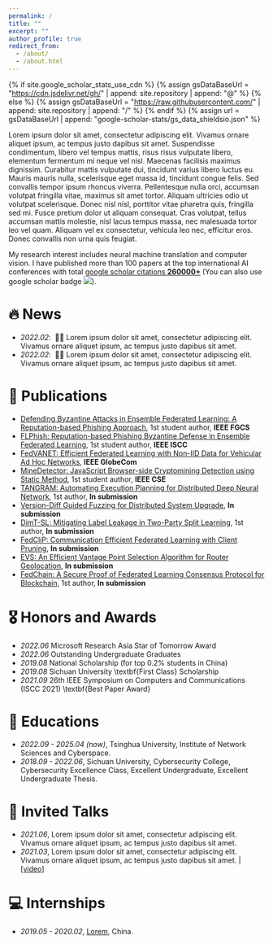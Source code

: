 ```yaml
---
permalink: /
title: ""
excerpt: ""
author_profile: true
redirect_from: 
  - /about/
  - /about.html
---
```


{% if site.google_scholar_stats_use_cdn %}
{% assign gsDataBaseUrl = "https://cdn.jsdelivr.net/gh/" | append: site.repository | append: "@" %}
{% else %}
{% assign gsDataBaseUrl = "https://raw.githubusercontent.com/" | append: site.repository | append: "/" %}
{% endif %}
{% assign url = gsDataBaseUrl | append: "google-scholar-stats/gs_data_shieldsio.json" %}

<span class='anchor' id='about-me'></span>

Lorem ipsum dolor sit amet, consectetur adipiscing elit. Vivamus ornare aliquet ipsum, ac tempus justo dapibus sit amet. Suspendisse condimentum, libero vel tempus mattis, risus risus vulputate libero, elementum fermentum mi neque vel nisl. Maecenas facilisis maximus dignissim. Curabitur mattis vulputate dui, tincidunt varius libero luctus eu. Mauris mauris nulla, scelerisque eget massa id, tincidunt congue felis. Sed convallis tempor ipsum rhoncus viverra. Pellentesque nulla orci, accumsan volutpat fringilla vitae, maximus sit amet tortor. Aliquam ultricies odio ut volutpat scelerisque. Donec nisl nisl, porttitor vitae pharetra quis, fringilla sed mi. Fusce pretium dolor ut aliquam consequat. Cras volutpat, tellus accumsan mattis molestie, nisl lacus tempus massa, nec malesuada tortor leo vel quam. Aliquam vel ex consectetur, vehicula leo nec, efficitur eros. Donec convallis non urna quis feugiat.

My research interest includes neural machine translation and computer vision. I have published more than 100 papers at the top international AI conferences with total <a href='https://scholar.google.com/citations?user=DhtAFkwAAAAJ'>google scholar citations <strong><span id='total_cit'>260000+</span></strong></a> (You can also use google scholar badge <a href='https://scholar.google.com/citations?user=DhtAFkwAAAAJ'><img src="https://img.shields.io/endpoint?url={{ url | url_encode }}&logo=Google%20Scholar&labelColor=f6f6f6&color=9cf&style=flat&label=citations"></a>).


# 🔥 News
- *2022.02*: &nbsp;🎉🎉 Lorem ipsum dolor sit amet, consectetur adipiscing elit. Vivamus ornare aliquet ipsum, ac tempus justo dapibus sit amet. 
- *2022.02*: &nbsp;🎉🎉 Lorem ipsum dolor sit amet, consectetur adipiscing elit. Vivamus ornare aliquet ipsum, ac tempus justo dapibus sit amet. 

# 📝 Publications 

- [Defending Byzantine Attacks in Ensemble Federated Learning: A Reputation-based Phishing Approach](https://github.com), 1st student author, **IEEE FGCS**
- [FLPhish: Reputation-based Phishing Byzantine Defense in Ensemble Federated Learning](https://github.com), 1st student author, **IEEE ISCC**
- [FedVANET: Efficient Federated Learning with Non-IID Data for Vehicular Ad Hoc Networks](https://github.com), **IEEE GlobeCom**
- [MineDetector: JavaScript Browser-side Cryptomining Detection using Static Method](https://github.com), 1st student author, **IEEE CSE**
- [TANGRAM: Automating Execution Planning for Distributed Deep Neural Network](https://github.com), 1st author, **In submission**
- [Version-Diff Guided Fuzzing for Distributed System Upgrade](https://github.com), **In submission**
- [DimT-SL: Mitigating Label Leakage in Two-Party Split Learning](https://github.com), 1st author, **In submission**
- [FedCliP: Communication Efficient Federated Learning with Client Pruning](https://github.com), **In submission**
- [EVS: An Efficient Vantage Point Selection Algorithm for Router Geolocation](https://github.com), **In submission**
- [FedChain: A Secure Proof of Federated Learning Consensus Protocol for Blockchain](https://github.com), 1st author, **In submission**

# 🎖 Honors and Awards
- *2022.06* Microsoft Research Asia Star of Tomorrow Award 
- *2022.06* Outstanding Undergraduate Graduates 
- *2019.08* National Scholarship (for top 0.2\% students in China)
- *2019.08* Sichuan University \textbf{First Class} Scholarship 
- *2021.09* 26th IEEE Symposium on Computers and Communications (ISCC 2021) \textbf{Best Paper Award}

# 📖 Educations
- *2022.09 - 2025.04 (now)*, Tsinghua University, Institute of Network Sciences and Cyberspace. 
- *2018.09 - 2022.06*, Sichuan University, Cybersecurity College, Cybersecurity Excellence Class, Excellent Undergraduate, Excellent Undergraduate Thesis. 

# 💬 Invited Talks
- *2021.06*, Lorem ipsum dolor sit amet, consectetur adipiscing elit. Vivamus ornare aliquet ipsum, ac tempus justo dapibus sit amet. 
- *2021.03*, Lorem ipsum dolor sit amet, consectetur adipiscing elit. Vivamus ornare aliquet ipsum, ac tempus justo dapibus sit amet.  \| [\[video\]](https://github.com/)

# 💻 Internships
- *2019.05 - 2020.02*, [Lorem](https://github.com/), China.